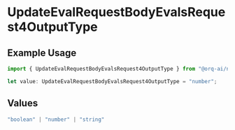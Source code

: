 # UpdateEvalRequestBodyEvalsRequest4OutputType

## Example Usage

```typescript
import { UpdateEvalRequestBodyEvalsRequest4OutputType } from "@orq-ai/node/models/operations";

let value: UpdateEvalRequestBodyEvalsRequest4OutputType = "number";
```

## Values

```typescript
"boolean" | "number" | "string"
```